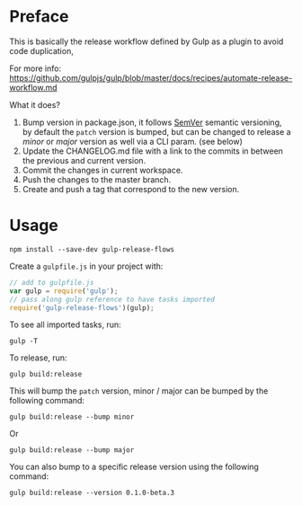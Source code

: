 # Preface

This is basically the release workflow defined by Gulp as a plugin to avoid code duplication,

For more info: https://github.com/gulpjs/gulp/blob/master/docs/recipes/automate-release-workflow.md

What it does?

1. Bump version in package.json, it follows [SemVer](http://semver.org) semantic versioning, by default the `patch` version
is bumped, but can be changed to release a _minor_ or _major_ version as well via a CLI param. (see below)
1. Update the CHANGELOG.md file with a link to the commits in between the previous and current version.
1. Commit the changes in current workspace.
1. Push the changes to the master branch.
1. Create and push a tag that correspond to the new version.

# Usage

`npm install --save-dev gulp-release-flows`


Create a `gulpfile.js` in your project with:

```js
// add to gulpfile.js
var gulp = require('gulp');
// pass along gulp reference to have tasks imported
require('gulp-release-flows')(gulp);
```

To see all imported tasks, run:

`gulp -T`

To release, run:

`gulp build:release`

This will bump the `patch` version, minor / major can be bumped by the following command:

`gulp build:release --bump minor`

Or

`gulp build:release --bump major`

You can also bump to a specific release version using the following command:

`gulp build:release --version 0.1.0-beta.3`
